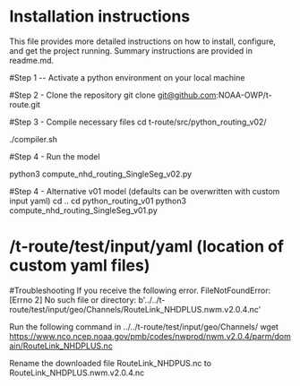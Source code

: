 # Installation instructions

This file provides more detailed instructions on how to install, configure, and get the project running. Summary instructions are provided in readme.md.

#Step 1 -- Activate a python environment on your local machine 

#Step 2 - Clone the repository 
git clone git@github.com:NOAA-OWP/t-route.git

#Step 3 - Compile necessary files
cd t-route/src/python_routing_v02/

./compiler.sh

#Step 4 - Run the model 

python3 compute_nhd_routing_SingleSeg_v02.py

#Step 4 - Alternative v01 model (defaults can be overwritten with custom input yaml)
cd .. 
cd python_routing_v01
python3 compute_nhd_routing_SingleSeg_v01.py

# /t-route/test/input/yaml (location of custom yaml files)

#Troubleshooting
If you receive the following error.
FileNotFoundError: [Errno 2] No such file or directory: b'../../t-route/test/input/geo/Channels/RouteLink_NHDPLUS.nwm.v2.0.4.nc'

Run the following command in ../../t-route/test/input/geo/Channels/
wget https://www.nco.ncep.noaa.gov/pmb/codes/nwprod/nwm.v2.0.4/parm/domain/RouteLink_NHDPLUS.nc

Rename the downloaded file RouteLink_NHDPUS.nc to RouteLink_NHDPLUS.nwm.v2.0.4.nc

